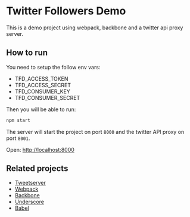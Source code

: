 # Twitter Followers Demo

This is a demo project using webpack, backbone and a twitter api proxy server.

## How to run

You need to setup the follow env vars:

* TFD_ACCESS_TOKEN
* TFD_ACCESS_SECRET
* TFD_CONSUMER_KEY
* TFD_CONSUMER_SECRET

Then you will be able to run:

```bash
npm start
```

The server will start the project on port `8000` and the twitter API proxy on port `8001`.

Open: [http://localhost:8000](http://localhost:8000)

## Related projects

* [Tweetserver](https://github.com/jamesallardice/tweetserver)
* [Webpack](https://webpack.github.io/)
* [Backbone](http://backbonejs.org/)
* [Underscore](http://underscorejs.org/)
* [Babel](https://babeljs.io/)